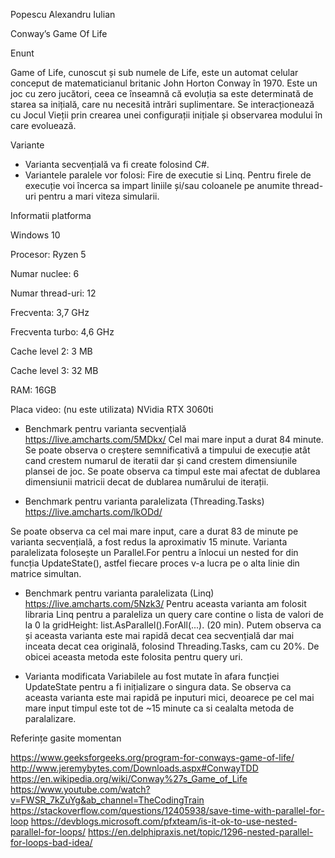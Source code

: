 Popescu Alexandru Iulian

Conway’s Game Of Life

Enunt

  Game of Life, cunoscut și sub numele de Life, este un automat celular conceput de matematicianul britanic John Horton Conway în 1970. Este un joc cu zero jucători, ceea ce înseamnă că evoluția sa este determinată de starea sa inițială, care nu necesită intrări suplimentare. 
Se interacționează cu Jocul Vieții prin crearea unei configurații inițiale și observarea modului în care evoluează.

Variante

- Varianta secvențială va fi create folosind C#.
- Variantele paralele vor folosi: Fire de executie si Linq.
Pentru firele de execuție voi încerca sa impart liniile și/sau coloanele pe anumite thread-uri pentru a mari viteza simularii.

Informatii platforma

Windows 10

Procesor: Ryzen 5

Numar nuclee:
6

Numar thread-uri:
12

Frecventa:
3,7 GHz

Frecventa turbo:
4,6 GHz

Cache level 2:
3 MB

Cache level 3:
32 MB

RAM: 
16GB

Placa video: (nu este utilizata) NVidia RTX 3060ti

- Benchmark pentru varianta secvențială
https://live.amcharts.com/5MDkx/
Cel mai mare input a durat 84 minute. Se poate observa o creștere semnificativă a timpului de execuție atât cand crestem numarul de iteratii dar și cand crestem dimensiunile plansei de joc.
Se poate observa ca timpul este mai afectat de dublarea dimensiunii matricii decat de dublarea numărului de iterații.

- Benchmark pentru varianta paralelizata (Threading.Tasks)
https://live.amcharts.com/lkODd/

Se poate observa ca cel mai mare input, care a durat 83 de minute pe varianta secvențială, a fost redus la aproximativ 15 minute. 
Varianta paralelizata folosește un Parallel.For pentru a înlocui un nested for din funcția UpdateState(), astfel fiecare proces v-a lucra pe o alta linie din matrice simultan.

- Benchmark pentru varianta paralelizata (Linq)
https://live.amcharts.com/5Nzk3/
Pentru aceasta varianta am folosit libraria Linq pentru a paraleliza un query care contine o lista de valori de la 0 la gridHeight: list.AsParallel().ForAll(...). (20 min).
Putem observa ca și aceasta varianta este mai rapidă decat cea secvențială dar mai inceata decat cea originală, folosind Threading.Tasks,  cam cu 20%. De obicei aceasta metoda este folosita pentru query uri.

- Varianta modificata
Variabilele au fost mutate în afara funcției UpdateState pentru a fi inițializare o singura data. Se observa ca aceasta varianta este mai rapidă pe inputuri mici, deoarece pe cel mai mare input timpul este tot de ~15 minute ca si cealalta metoda de paralalizare.


Referințe gasite momentan

https://www.geeksforgeeks.org/program-for-conways-game-of-life/
http://www.jeremybytes.com/Downloads.aspx#ConwayTDD
https://en.wikipedia.org/wiki/Conway%27s_Game_of_Life
https://www.youtube.com/watch?v=FWSR_7kZuYg&ab_channel=TheCodingTrain
https://stackoverflow.com/questions/12405938/save-time-with-parallel-for-loop
https://devblogs.microsoft.com/pfxteam/is-it-ok-to-use-nested-parallel-for-loops/
https://en.delphipraxis.net/topic/1296-nested-parallel-for-loops-bad-idea/






